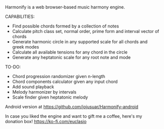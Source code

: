 Harmonify is a web browser-based music harmony engine.

CAPABILITIES: 
- Find possible chords formed by a collection of notes
- Calculate pitch class set, normal order, prime form and interval vector of chords
- Generate harmonic circle in any supported scale for all chords and greek modes
- Calculate all available tensions for any chord in the circle
- Generate any heptatonic scale for any root note and mode

TO-DO:
- Chord progression randomizer given n-length
- Chord components calculator given any input chord
- Add sound playback
- Melody harmonizer by intervals
- Scale finder given heptatonic melody


Android version at https://github.com/jojusuar/Harmonify-android

In case you liked the engine and want to gift me a coffee, here's my donation box! https://ko-fi.com/euclasio
